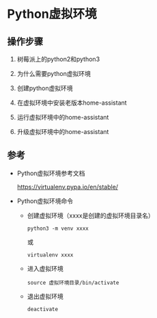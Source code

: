 # Python虚拟环境

## 操作步骤

1. 树莓派上的python2和python3

2. 为什么需要python虚拟环境

3. 创建python虚拟环境

4. 在虚拟环境中安装老版本home-assistant

5. 运行虚拟环境中的home-assistant

6. 升级虚拟环境中的home-assistant

## 参考

-  Python虚拟环境参考文档

    https://virtualenv.pypa.io/en/stable/

- Python虚拟环境命令

    - 创建虚拟环境（xxxx是创建的虚拟环境目录名）

        `python3 -m venv xxxx`

        或

        `virtualenv xxxx`

    - 进入虚拟环境

        `source 虚拟环境目录/bin/activate`

    - 退出虚拟环境

        `deactivate`
